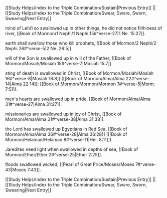 [[Study Helps/Index to the Triple Combination/Sustain|Previous Entry]]  ||  [[Study Helps/Index to the Triple Combination/Swear, Sware, Sworn, Swearing|Next Entry]]

 mind of Lehi1 so swallowed up in other things, he did not notice filthiness of river, [[Book of Mormon/1 Nephi/1 Nephi 15#^verse-27|1 Ne. 15:27]].

 earth shall swallow those who kill prophets, [[Book of Mormon/2 Nephi/2 Nephi 26#^verse-5|2 Ne. 26:5]].

 will of the Son is swallowed up in will of the Father, [[Book of Mormon/Mosiah/Mosiah 15#^verse-7|Mosiah 15:7]].

 sting of death is swallowed in Christ, [[Book of Mormon/Mosiah/Mosiah 16#^verse-8|Mosiah 16:8]] ([[Book of Mormon/Alma/Alma 22#^verse-14|Alma 22:14]]; [[Book of Mormon/Mormon/Mormon 7#^verse-5|Morm. 7:5]]).

 men's hearts are swallowed up in pride, [[Book of Mormon/Alma/Alma 31#^verse-27|Alma 31:27]].

 missionaries are swallowed up in joy of Christ, [[Book of Mormon/Alma/Alma 31#^verse-38|Alma 31:38]].

 the Lord has swallowed up Egyptians in Red Sea, [[Book of Mormon/Alma/Alma 36#^verse-28|Alma 36:28]] ([[Book of Mormon/Helaman/Helaman 8#^verse-11|Hel. 8:11]]).

 Jaredites need light when swallowed in depths of sea, [[Book of Mormon/Ether/Ether 2#^verse-25|Ether 2:25]].

 floods swallowed wicked, [[Pearl of Great Price/Moses/Moses 7#^verse-43|Moses 7:43]].

[[Study Helps/Index to the Triple Combination/Sustain|Previous Entry]]  ||  [[Study Helps/Index to the Triple Combination/Swear, Sware, Sworn, Swearing|Next Entry]]